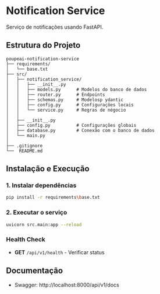 # Notification Service

Serviço de notificações usando FastAPI.

## Estrutura do Projeto

```
poupeai-notification-service
├── requirements/
│   └── base.txt 
├── src/
│   ├── notification_service/
│   │   ├── __init__.py
│   │   ├── models.py      # Modelos do banco de dados
│   │   ├── router.py      # Endpoints
│   │   ├── schemas.py     # Modelosp ydantic
│   │   ├── config.py      # Configurações locais
│   │   └── service.py     # Regras de négocio
│   │
│   ├── __init__.py
│   ├── config.py          # Configurações globais
│   ├── database.py        # Conexão com o banco de dados
│   └── main.py            
│
├── .gitignore
└──  README.md
```

## Instalação e Execução

### 1. Instalar dependências

```bash
pip install -r requirements\base.txt
```

### 2. Executar o serviço

```bash
uvicorn src.main:app --reload
```

### Health Check
- **GET** `/api/v1/health` - Verificar status

## Documentação

- Swagger: http://localhost:8000/api/v1/docs
